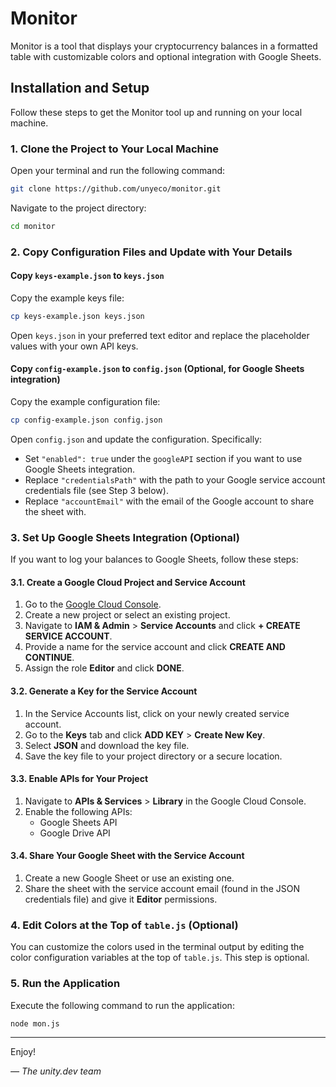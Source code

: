 # Monitor

Monitor is a tool that displays your cryptocurrency balances in a formatted table with customizable colors and optional integration with Google Sheets.

## Installation and Setup

Follow these steps to get the Monitor tool up and running on your local machine.

### 1. Clone the Project to Your Local Machine

Open your terminal and run the following command:

```bash
git clone https://github.com/unyeco/monitor.git
```

Navigate to the project directory:

```bash
cd monitor
```

### 2. Copy Configuration Files and Update with Your Details

#### Copy `keys-example.json` to `keys.json`

Copy the example keys file:

```bash
cp keys-example.json keys.json
```

Open `keys.json` in your preferred text editor and replace the placeholder values with your own API keys.

#### Copy `config-example.json` to `config.json` (Optional, for Google Sheets integration)

Copy the example configuration file:

```bash
cp config-example.json config.json
```

Open `config.json` and update the configuration. Specifically:
- Set `"enabled": true` under the `googleAPI` section if you want to use Google Sheets integration.
- Replace `"credentialsPath"` with the path to your Google service account credentials file (see Step 3 below).
- Replace `"accountEmail"` with the email of the Google account to share the sheet with.

### 3. Set Up Google Sheets Integration (Optional)

If you want to log your balances to Google Sheets, follow these steps:

#### 3.1. Create a Google Cloud Project and Service Account

1. Go to the [Google Cloud Console](https://console.cloud.google.com/).
2. Create a new project or select an existing project.
3. Navigate to **IAM & Admin** > **Service Accounts** and click **+ CREATE SERVICE ACCOUNT**.
4. Provide a name for the service account and click **CREATE AND CONTINUE**.
5. Assign the role **Editor** and click **DONE**.

#### 3.2. Generate a Key for the Service Account

1. In the Service Accounts list, click on your newly created service account.
2. Go to the **Keys** tab and click **ADD KEY** > **Create New Key**.
3. Select **JSON** and download the key file.
4. Save the key file to your project directory or a secure location.

#### 3.3. Enable APIs for Your Project

1. Navigate to **APIs & Services** > **Library** in the Google Cloud Console.
2. Enable the following APIs:
   - Google Sheets API
   - Google Drive API

#### 3.4. Share Your Google Sheet with the Service Account

1. Create a new Google Sheet or use an existing one.
2. Share the sheet with the service account email (found in the JSON credentials file) and give it **Editor** permissions.

### 4. Edit Colors at the Top of `table.js` (Optional)

You can customize the colors used in the terminal output by editing the color configuration variables at the top of `table.js`. This step is optional.

### 5. Run the Application

Execute the following command to run the application:

```bash
node mon.js
```

---

Enjoy!

*— The unity.dev team*

